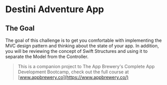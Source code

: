 #  Destini Adventure App

## The Goal

The goal of this challenge is to get you comfortable with implementing the MVC design pattern and thinking about the state of your app. In addition, you will be reviewing the concept of Swift Structures and using it to separate the Model from the Controller. 

>This is a companion project to The App Brewery's Complete App Development Bootcamp, check out the full course at [www.appbrewery.co](https://www.appbrewery.co/)


